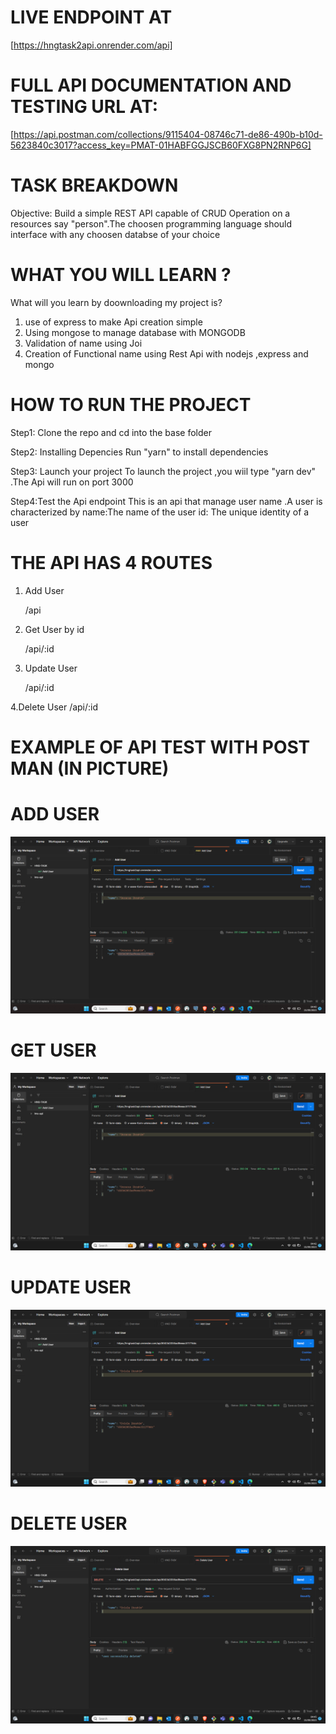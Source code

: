 # LIVE ENDPOINT AT

[https://hngtask2api.onrender.com/api]

# FULL API DOCUMENTATION AND TESTING URL AT:

[https://api.postman.com/collections/9115404-08746c71-de86-490b-b10d-5623840c3017?access_key=PMAT-01HABFGGJSCB60FXG8PN2RNP6G]

# TASK BREAKDOWN

Objective: Build a simple REST API capable of CRUD Operation on a resources say "person".The choosen programming language should interface with any choosen databse of your choice

# WHAT YOU WILL LEARN ?

What will you learn by doownloading my project is?

1.  use of express to make Api creation simple
2.  Using mongose to manage database with MONGODB
3.  Validation of name using Joi
4.  Creation of Functional name using Rest Api with nodejs ,express and mongo

# HOW TO RUN THE PROJECT

Step1: Clone the repo and cd into the base folder

Step2: Installing Depencies
Run "yarn" to install dependencies

Step3: Launch your project
To launch the project ,you wiil type "yarn dev"
.The Api will run on port 3000

Step4:Test the Api endpoint
This is an api that manage user name .A user is characterized by
name:The name of the user
id: The unique identity of a user

# THE API HAS 4 ROUTES

1. Add User

   /api

2. Get User by id

   /api/:id

3. Update User

   /api/:id

4.Delete User
/api/:id

# EXAMPLE OF API TEST WITH POST MAN (IN PICTURE)

# ADD USER

<img title="a title" alt="Alt text" src="./img/add_user.png">

# GET USER

<img title="a title" alt="Alt text" src="./img/get_user.png">

# UPDATE USER

<img title="a title" alt="Alt text" src="./img/update_user.png">

# DELETE USER

<img title="a title" alt="Alt text" src="./img/delete_user.png">
